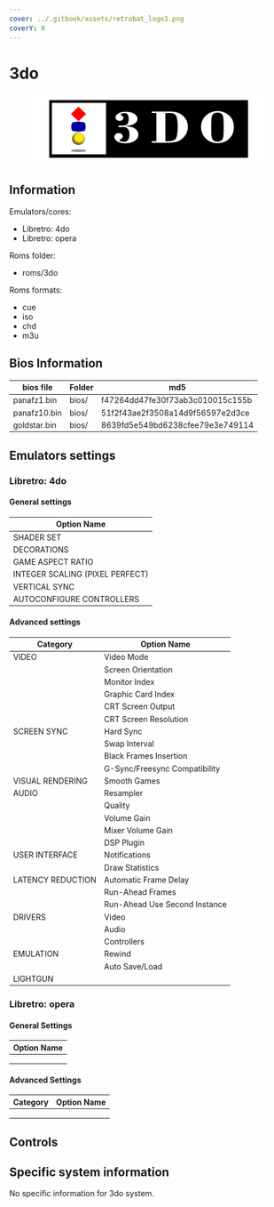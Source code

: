 ```yaml
---
cover: ../.gitbook/assets/retrobat_logo3.png
coverY: 0
---
```


# 3do

<figure><img src="../.gitbook/assets/3do.svg" alt=""><figcaption></figcaption></figure>

## Information

Emulators/cores:

* Libretro: 4do
* Libretro: opera

Roms folder:

* roms/3do

Roms formats:

* cue
* iso
* chd
* m3u

## Bios Information

| bios file    | Folder | md5                              |
| ------------ | ------ | -------------------------------- |
| panafz1.bin  | bios/  | f47264dd47fe30f73ab3c010015c155b |
| panafz10.bin | bios/  | 51f2f43ae2f3508a14d9f56597e2d3ce |
| goldstar.bin | bios/  | 8639fd5e549bd6238cfee79e3e749114 |

## Emulators settings

### Libretro: 4do

#### General settings

| Option Name                     |
| ------------------------------- |
| SHADER SET                      |
| DECORATIONS                     |
| GAME ASPECT RATIO               |
| INTEGER SCALING (PIXEL PERFECT) |
| VERTICAL SYNC                   |
| AUTOCONFIGURE CONTROLLERS       |

#### Advanced settings

| Category          | Option Name                   |
| ----------------- | ----------------------------- |
| VIDEO             | Video Mode                    |
|                   | Screen Orientation            |
|                   | Monitor Index                 |
|                   | Graphic Card Index            |
|                   | CRT Screen Output             |
|                   | CRT Screen Resolution         |
| SCREEN SYNC       | Hard Sync                     |
|                   | Swap Interval                 |
|                   | Black Frames Insertion        |
|                   | G-Sync/Freesync Compatibility |
| VISUAL RENDERING  | Smooth Games                  |
| AUDIO             | Resampler                     |
|                   | Quality                       |
|                   | Volume Gain                   |
|                   | Mixer Volume Gain             |
|                   | DSP Plugin                    |
| USER INTERFACE    | Notifications                 |
|                   | Draw Statistics               |
| LATENCY REDUCTION | Automatic Frame Delay         |
|                   | Run-Ahead Frames              |
|                   | Run-Ahead Use Second Instance |
| DRIVERS           | Video                         |
|                   | Audio                         |
|                   | Controllers                   |
| EMULATION         | Rewind                        |
|                   | Auto Save/Load                |
| LIGHTGUN          |                               |

### Libretro: opera

#### General Settings

| Option Name |
| ----------- |
|             |
|             |
|             |

#### Advanced Settings

| Category | Option Name |
| -------- | ----------- |
|          |             |
|          |             |
|          |             |

## Controls



## Specific system information

No specific information for 3do system.
